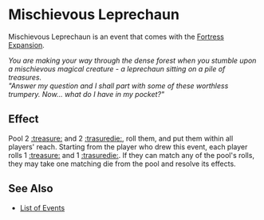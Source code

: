 # Mischievous Leprechaun

Mischievous Leprechaun is an event that comes with the [Fortress Expansion](../content.md).

*You are making your way through the dense forest when you stumble upon a mischievous magical creature - a leprechaun sitting on a pile of treasures.<br>"Answer my question and I shall part with some of these worthless trumpery. Now... what do I have in my pocket?"*


## Effect

Pool 2 [:treasure:](../dice.md#treasure-die) and 2 [:trasuredie:](../dice.md#resource-die), roll them, and put them within all players' reach. Starting from the player who drew this event, each player rolls 1 [:treasure:](../dice.md#treasure-die) and 1 [:trasuredie:](../dice.md#resource-die). If they can match any of the pool's rolls, they may take one matching die from the pool and resolve its effects.


## See Also

- [List of Events](../events.md)
